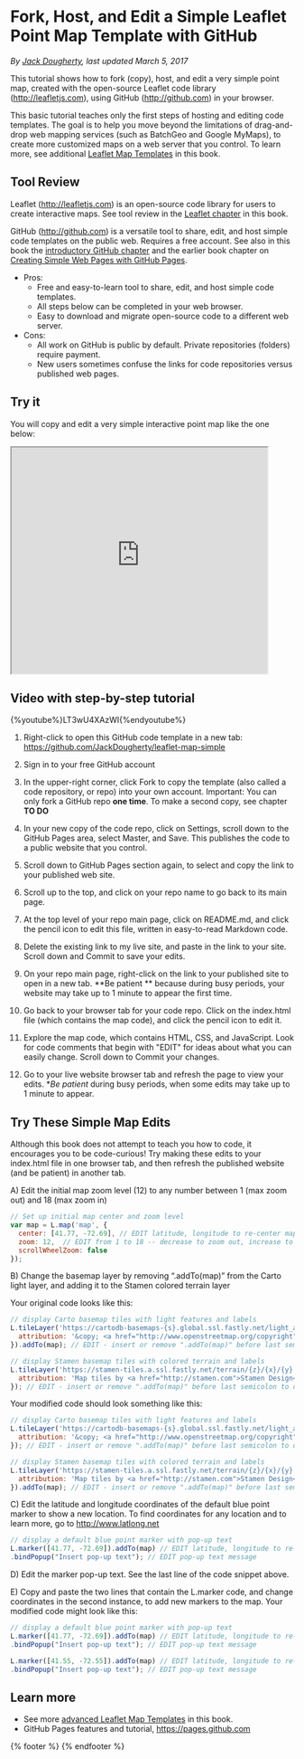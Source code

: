 # Fork, Host, and Edit a Simple Leaflet Point Map Template with GitHub
*By [Jack Dougherty](../../introduction/who.md), last updated March 5, 2017*

This tutorial shows how to fork (copy), host, and edit a very simple point map, created with the open-source Leaflet code library (http://leafletjs.com), using GitHub (http://github.com) in your browser.

This basic tutorial teaches only the first steps of hosting and editing code templates. The goal is to help you move beyond the limitations of drag-and-drop web mapping services (such as BatchGeo and Google MyMaps), to create more customized maps on a web server that you control. To learn more, see additional [Leaflet Map Templates](../leaflet) in this book.

## Tool Review
Leaflet (http://leafletjs.com) is an open-source code library for users to create interactive maps. See tool review in the [Leaflet chapter](../leaflet) in this book.

GitHub (http://github.com) is a versatile tool to share, edit, and host simple code templates on the public web. Requires a free account. See also in this book the [introductory GitHub chapter](../github) and the earlier book chapter on [Creating Simple Web Pages with GitHub Pages](../embed/github-pages).
- Pros:
  - Free and easy-to-learn tool to share, edit, and host simple code templates.
  - All steps below can be completed in your web browser.
  - Easy to download and migrate open-source code to a different web server.
- Cons:
  - All work on GitHub is public by default. Private repositories (folders) require payment.
  - New users sometimes confuse the links for code repositories versus published web pages.

## Try it
You will copy and edit a very simple interactive point map like the one below:
<iframe src="https://jackdougherty.github.io/leaflet-map-simple/" width="90%" height=400></iframe>

## Video with step-by-step tutorial
{%youtube%}LT3wU4XAzWI{%endyoutube%}

1) Right-click to open this GitHub code template in a new tab: https://github.com/JackDougherty/leaflet-map-simple

2) Sign in to your free GitHub account

3) In the upper-right corner, click Fork to copy the template (also called a code repository, or repo) into your own account. Important: You can only fork a GitHub repo **one time**. To make a second copy, see chapter **TO DO**

4) In your new copy of the code repo, click on Settings, scroll down to the GitHub Pages area, select Master, and Save. This publishes the code to a public website that you control.

5) Scroll down to GitHub Pages section again, to select and copy the link to your published web site.

6) Scroll up to the top, and click on your repo name to go back to its main page.

7) At the top level of your repo main page, click on README.md, and click the pencil icon to edit this file, written in easy-to-read Markdown code.

8) Delete the existing link to my live site, and paste in the link to your site. Scroll down and Commit to save your edits.

9) On your repo main page, right-click on the link to your published site to open in a new tab. **Be patient ** because during busy periods, your website may take up to 1 minute to appear the first time.

10) Go back to your browser tab for your code repo. Click on the index.html file (which contains the map code), and click the pencil icon to edit it.

11) Explore the map code, which contains HTML, CSS, and JavaScript. Look for code comments that begin with "EDIT" for ideas about what you can easily change. Scroll down to Commit your changes.

12) Go to your live website browser tab and refresh the page to view your edits. **Be patient* during busy periods, when some edits may take up to 1 minute to appear.

## Try These Simple Map Edits

Although this book does not attempt to teach you how to code, it encourages you to be code-curious! Try making these edits to your index.html file in one browser tab, and then refresh the published website (and be patient) in another tab.

A) Edit the initial map zoom level (12) to any number between 1 (max zoom out) and 18 (max zoom in)

```JavaScript
// Set up initial map center and zoom level
var map = L.map('map', {
  center: [41.77, -72.69], // EDIT latitude, longitude to re-center map
  zoom: 12,  // EDIT from 1 to 18 -- decrease to zoom out, increase to zoom in
  scrollWheelZoom: false
});
```

B) Change the basemap layer by removing “.addTo(map)” from the Carto light layer, and adding it to the Stamen colored terrain layer

Your original code looks like this:
```JavaScript
// display Carto basemap tiles with light features and labels
L.tileLayer('https://cartodb-basemaps-{s}.global.ssl.fastly.net/light_all/{z}/{x}/{y}.png', {
  attribution: '&copy; <a href="http://www.openstreetmap.org/copyright">OpenStreetMap</a>, &copy; <a href="https://carto.com/attribution">CARTO</a>'
}).addTo(map); // EDIT - insert or remove ".addTo(map)" before last semicolon to display by default

// display Stamen basemap tiles with colored terrain and labels
L.tileLayer('https://stamen-tiles.a.ssl.fastly.net/terrain/{z}/{x}/{y}.png', {
  attribution: 'Map tiles by <a href="http://stamen.com">Stamen Design</a>, under <a href="http://creativecommons.org/licenses/by/3.0">CC BY 3.0</a>. Data by <a href="http://openstreetmap.org">OpenStreetMap</a>, under <a href="http://www.openstreetmap.org/copyright">ODbL</a>.'
}); // EDIT - insert or remove ".addTo(map)" before last semicolon to display by default
```

Your modified code should look something like this:
```JavaScript
// display Carto basemap tiles with light features and labels
L.tileLayer('https://cartodb-basemaps-{s}.global.ssl.fastly.net/light_all/{z}/{x}/{y}.png', {
  attribution: '&copy; <a href="http://www.openstreetmap.org/copyright">OpenStreetMap</a>, &copy; <a href="https://carto.com/attribution">CARTO</a>'
}); // EDIT - insert or remove ".addTo(map)" before last semicolon to display by default

// display Stamen basemap tiles with colored terrain and labels
L.tileLayer('https://stamen-tiles.a.ssl.fastly.net/terrain/{z}/{x}/{y}.png', {
  attribution: 'Map tiles by <a href="http://stamen.com">Stamen Design</a>, under <a href="http://creativecommons.org/licenses/by/3.0">CC BY 3.0</a>. Data by <a href="http://openstreetmap.org">OpenStreetMap</a>, under <a href="http://www.openstreetmap.org/copyright">ODbL</a>.'
}).addTo(map); // EDIT - insert or remove ".addTo(map)" before last semicolon to display by default
```

C) Edit the latitude and longitude coordinates of the default blue point marker to show a new location. To find coordinates for any location and to learn more, go to http://www.latlong.net

```JavaScript
// display a default blue point marker with pop-up text
L.marker([41.77, -72.69]).addTo(map) // EDIT latitude, longitude to re-position marker
.bindPopup("Insert pop-up text"); // EDIT pop-up text message
```

D) Edit the marker pop-up text. See the last line of the code snippet above.

E) Copy and paste the two lines that contain the L.marker code, and change coordinates in the second instance, to add new markers to the map. Your modified code might look like this:

```JavaScript
// display a default blue point marker with pop-up text
L.marker([41.77, -72.69]).addTo(map) // EDIT latitude, longitude to re-position marker
.bindPopup("Insert pop-up text"); // EDIT pop-up text message

L.marker([41.55, -72.55]).addTo(map) // EDIT latitude, longitude to re-position marker
.bindPopup("Insert pop-up text"); // EDIT pop-up text message
```

## Learn more
- See more [advanced Leaflet Map Templates](../leaflet) in this book.
- GitHub Pages features and tutorial, https://pages.github.com

{% footer %}
{% endfooter %}
